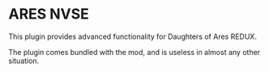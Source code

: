 # ARES NVSE

This plugin provides advanced functionality for Daughters of Ares REDUX.

The plugin comes bundled with the mod, and is useless in almost any other situation.
